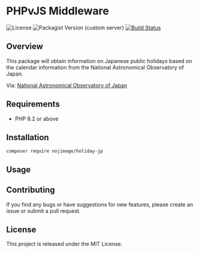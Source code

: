 # PHPvJS Middleware

![License](https://img.shields.io/github/license/nojimage/phpvjs)
![Packagist Version (custom server)](https://img.shields.io/packagist/v/nojimage/holiday-jp)
[![Build Status](https://github.com/nojimage/holiday-jp/actions/workflows/ci.yml/badge.svg)](https://github.com/nojimage/holiday-jp/actions/workflows/ci.yml)

## Overview

This package will obtain information on Japanese public holidays based on the calendar information from the National Astronomical Observatory of Japan.

Via: [National Astronomical Observatory of Japan](https://eco.mtk.nao.ac.jp/koyomi/cande/calendar.html)

## Requirements

- PHP 8.2 or above

## Installation

```shell
composer require nojimage/holiday-jp
```

## Usage

## Contributing

If you find any bugs or have suggestions for new features, please create an issue or submit a pull request.

## License

This project is released under the MIT License.
